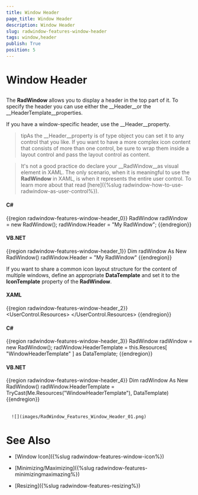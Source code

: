 ```yaml
---
title: Window Header
page_title: Window Header
description: Window Header
slug: radwindow-features-window-header
tags: window,header
publish: True
position: 5
---
```


# Window Header



## 

The __RadWindow__ allows you to display a header in the top part of it. To specify the header you can use either the __Header__or the __HeaderTemplate__properties.

If you have a window-specific header, use the __Header__property.

>tipAs the __Header__property is of type object you can set it to any control that you like. If you want to have a more complex icon content that consists of more than one control, be sure to wrap them inside a layout control and pass the layout control as content.

>It's not a good practice do declare your __RadWindow__as visual element in XAML. The only scenario, when it is meaningful to use the __RadWindow__ in XAML, is when it represents the entire user control. To learn more about that read [here]({%slug radwindow-how-to-use-radwindow-as-user-control%}).

#### __C#__

{{region radwindow-features-window-header_0}}
	RadWindow radWindow = new RadWindow();
	radWindow.Header = "My RadWindow";
	{{endregion}}



#### __VB.NET__

{{region radwindow-features-window-header_1}}
	Dim radWindow As New RadWindow()
	radWindow.Header = "My RadWindow"
	{{endregion}}



If you want to share a common icon layout structure for the content of multiple windows, define an appropriate __DataTemplate__ and set it to the __IconTemplate__ property of the __RadWindow__.

#### __XAML__

{{region radwindow-features-window-header_2}}
	<UserControl.Resources>
	    <DataTemplate x:Key="WindowHeaderTemplate">
	        <TextBlock Text="My RadWindow" />
	    </DataTemplate>
	</UserControl.Resources>
	{{endregion}}



#### __C#__

{{region radwindow-features-window-header_3}}
	RadWindow radWindow = new RadWindow();
	radWindow.HeaderTemplate = this.Resources[ "WindowHeaderTemplate" ] as DataTemplate;
	{{endregion}}



#### __VB.NET__

{{region radwindow-features-window-header_4}}
	Dim radWindow As New RadWindow()
	radWindow.HeaderTemplate = TryCast(Me.Resources("WindowHeaderTemplate"), DataTemplate)
	{{endregion}}






         
      ![](images/RadWindow_Features_Window_Header_01.png)

# See Also

 * [Window Icon]({%slug radwindow-features-window-icon%})

 * [Minimizing/Maximizing]({%slug radwindow-features-minimizingmaximazing%})

 * [Resizing]({%slug radwindow-features-resizing%})
